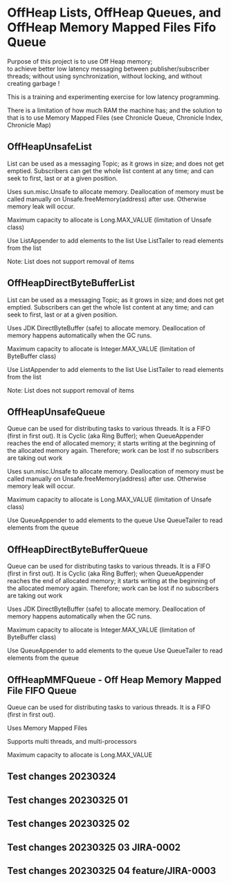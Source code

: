 # OffHeap Lists, OffHeap Queues, and OffHeap Memory Mapped Files Fifo Queue

Purpose of this project is to use Off Heap memory;  
to achieve better low latency messaging between publisher/subscriber threads; without using synchronization, without locking, and without creating garbage !
 
This is a training and experimenting exercise for low latency programming.
  
There is a limitation of how much RAM the machine has; and the solution to that is to use Memory Mapped Files (see Chronicle Queue, Chronicle Index, Chronicle Map)

## OffHeapUnsafeList

List can be used as a messaging Topic; as it grows in size; and does not get emptied.
Subscribers can get the whole list content at any time; and can seek to first, last or at a given position.

Uses sun.misc.Unsafe to allocate memory.
Deallocation of memory must be called manually on Unsafe.freeMemory(address) after use. 
Otherwise memory leak will occur.

Maximum capacity to allocate is Long.MAX_VALUE (limitation of Unsafe class)

Use ListAppender to add elements to the list
Use ListTailer to read elements from the list 

Note: List does not support removal of items

## OffHeapDirectByteBufferList

List can be used as a messaging Topic; as it grows in size; and does not get emptied.
Subscribers can get the whole list content at any time; and can seek to first, last or at a given position.

Uses JDK DirectByteBuffer (safe) to allocate memory.
Deallocation of memory happens automatically when the GC runs.

Maximum capacity to allocate is Integer.MAX_VALUE (limitation of ByteBuffer class)

Use ListAppender to add elements to the list
Use ListTailer to read elements from the list 

Note: List does not support removal of items

## OffHeapUnsafeQueue

Queue can be used for distributing tasks to various threads.
It is a FIFO (first in first out).
It is Cyclic (aka Ring Buffer); when QueueAppender reaches the end of allocated memory; 
it starts writing at the beginning of the allocated memory again.
Therefore; work can be lost if no subscribers are taking out work

Uses sun.misc.Unsafe to allocate memory.
Deallocation of memory must be called manually on Unsafe.freeMemory(address) after use. 
Otherwise memory leak will occur.

Maximum capacity to allocate is Long.MAX_VALUE (limitation of Unsafe class)

Use QueueAppender to add elements to the queue
Use QueueTailer to read elements from the queue 

## OffHeapDirectByteBufferQueue

Queue can be used for distributing tasks to various threads.
It is a FIFO (first in first out).
It is Cyclic (aka Ring Buffer); when QueueAppender reaches the end of allocated memory; 
it starts writing at the beginning of the allocated memory again.
Therefore; work can be lost if no subscribers are taking out work

Uses JDK DirectByteBuffer (safe) to allocate memory.
Deallocation of memory happens automatically when the GC runs.

Maximum capacity to allocate is Integer.MAX_VALUE (limitation of ByteBuffer class)

Use QueueAppender to add elements to the queue
Use QueueTailer to read elements from the queue 

## OffHeapMMFQueue - Off Heap Memory Mapped File FIFO Queue

Queue can be used for distributing tasks to various threads.
It is a FIFO (first in first out).

Uses Memory Mapped Files

Supports multi threads, and multi-processors

Maximum capacity to allocate is Long.MAX_VALUE


## Test changes 20230324
## Test changes 20230325 01
## Test changes 20230325 02

## Test changes 20230325 03 JIRA-0002
## Test changes 20230325 04 feature/JIRA-0003
